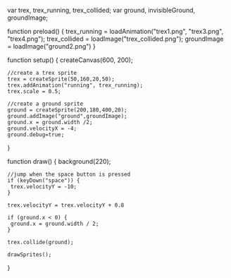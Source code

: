 var trex, trex_running, trex_collided;
var ground, invisibleGround, groundImage;

function preload() {
    trex_running = loadAnimation("trex1.png", "trex3.png", "trex4.png");
    trex_collided = loadImage("trex_collided.png");
    groundImage = loadImage("ground2.png")
}

function setup() {
    createCanvas(600, 200);

    //create a trex sprite
    trex = createSprite(50,160,20,50);
    trex.addAnimation("running", trex_running);
    trex.scale = 0.5;

    //create a ground sprite
    ground = createSprite(200,180,400,20);
    ground.addImage("ground",groundImage);
    ground.x = ground.width /2;
    ground.velocityX = -4;
    ground.debug=true;
}

function draw() {
    background(220);

    //jump when the space button is pressed
    if (keyDown("space")) {
     trex.velocityY = -10;
    }

    trex.velocityY = trex.velocityY + 0.8

    if (ground.x < 0) {
     ground.x = ground.width / 2;
    }

    trex.collide(ground);

    drawSprites();
}